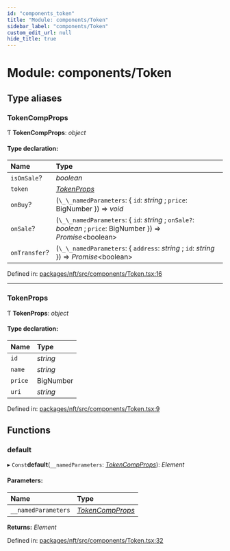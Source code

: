 ```yaml
---
id: "components_token"
title: "Module: components/Token"
sidebar_label: "components/Token"
custom_edit_url: null
hide_title: true
---
```


# Module: components/Token

## Type aliases

### TokenCompProps

Ƭ **TokenCompProps**: *object*

#### Type declaration:

Name | Type |
:------ | :------ |
`isOnSale`? | *boolean* |
`token` | [*TokenProps*](components_token.md#tokenprops) |
`onBuy`? | (`\_\_namedParameters`: { `id`: *string* ; `price`: BigNumber  }) => *void* |
`onSale`? | (`\_\_namedParameters`: { `id`: *string* ; `onSale?`: *boolean* ; `price`: BigNumber  }) => *Promise*<boolean\> |
`onTransfer`? | (`\_\_namedParameters`: { `address`: *string* ; `id`: *string*  }) => *Promise*<boolean\> |

Defined in: [packages/nft/src/components/Token.tsx:16](https://github.com/xr3ngine/xr3ngine/blob/77d12cea0/packages/nft/src/components/Token.tsx#L16)

___

### TokenProps

Ƭ **TokenProps**: *object*

#### Type declaration:

Name | Type |
:------ | :------ |
`id` | *string* |
`name` | *string* |
`price` | BigNumber |
`uri` | *string* |

Defined in: [packages/nft/src/components/Token.tsx:9](https://github.com/xr3ngine/xr3ngine/blob/77d12cea0/packages/nft/src/components/Token.tsx#L9)

## Functions

### default

▸ `Const`**default**(`__namedParameters`: [*TokenCompProps*](components_token.md#tokencompprops)): *Element*

#### Parameters:

Name | Type |
:------ | :------ |
`__namedParameters` | [*TokenCompProps*](components_token.md#tokencompprops) |

**Returns:** *Element*

Defined in: [packages/nft/src/components/Token.tsx:32](https://github.com/xr3ngine/xr3ngine/blob/77d12cea0/packages/nft/src/components/Token.tsx#L32)
